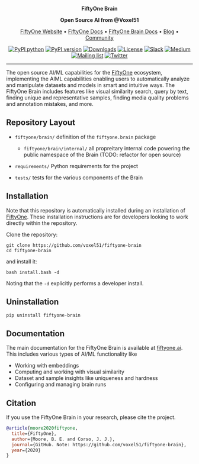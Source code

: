 <div align="center">
<p align="center">

**FiftyOne Brain**

**Open Source AI from @Voxel51**

<!-- prettier-ignore -->
<a href="https://voxel51.com/fiftyone">FiftyOne Website</a> •
<a href="https://voxel51.com/docs/fiftyone">FiftyOne Docs</a> •
<a href="https://docs.voxel51.com/user_guide_brain.html">FiftyOne Brain Docs</a> •
<a href="https://voxel51.com/blog/">Blog</a> •
<a href="https://slack.voxel51.com">Community</a>

[![PyPI python](https://img.shields.io/pypi/pyversions/fiftyone-brain)](https://pypi.org/project/fiftyone-brain)
[![PyPI version](https://badge.fury.io/py/fiftyone.svg)](https://pypi.org/project/fiftyone-brain)
[![Downloads](https://static.pepy.tech/badge/fiftyone-brain)](https://pepy.tech/project/fiftyone-brain)
[![License](https://img.shields.io/badge/License-Apache%202.0-blue.svg)](LICENSE)
[![Slack](https://img.shields.io/badge/Slack-4A154B?logo=slack&logoColor=white)](https://slack.voxel51.com)
[![Medium](https://img.shields.io/badge/Medium-12100E?logo=medium&logoColor=white)](https://medium.com/voxel51)
[![Mailing list](http://bit.ly/2Md9rxM)](https://share.hsforms.com/1zpJ60ggaQtOoVeBqIZdaaA2ykyk)
[![Twitter](https://img.shields.io/twitter/follow/Voxel51?style=social)](https://twitter.com/voxel51)

</p>
</div>

---

The open source AI/ML capabilities for the
[FiftyOne](https://github.com/voxel51/fiftyone) ecosystem, implementing the
AIML capabilities enabling users to automatically analyze and manipulate
datasets and models in smart and intuitive ways. The FiftyOne Brain includes
features like visual similarity search, query by text, finding unique and
representative samples, finding media quality problems and annotation mistakes,
and more.

## Repository Layout

-   `fiftyone/brain/` definition of the `fiftyone.brain` package

    -   `fiftyone/brain/internal/` all propreitary internal code powering the
        public namespace of the Brain (TODO: refactor for open source)

-   `requirements/` Python requirements for the project

-   `tests/` tests for the various components of the Brain

## Installation

Note that this repository is automatically installed during an installation of
[FiftyOne](https://github.com/voxel51/fiftyone). These installation
instructions are for developers looking to work directly within the repository.

Clone the repository:

```shell
git clone https://github.com/voxel51/fiftyone-brain
cd fiftyone-brain
```

and install it:

```shell
bash install.bash -d
```

Noting that the `-d` explicitly performs a developer install.

## Uninstallation

```shell
pip uninstall fiftyone-brain
```

## Documentation

The main documentation for the FiftyOne Brain is available at
[fiftyone.ai](https://docs.voxel51.com/user_guide_brain.html). This includes
various types of AI/ML functionality like

-   Working with embeddings
-   Computing and working with visual similarity
-   Dataset and sample insights like uniqueness and hardness
-   Configuring and managing brain runs

## Citation

If you use the FiftyOne Brain in your research, please cite the project.

```bibtex
@article{moore2020fiftyone,
  title={FiftyOne},
  author={Moore, B. E. and Corso, J. J.},
  journal={GitHub. Note: https://github.com/voxel51/fiftyone-brain},
  year={2020}
}
```
